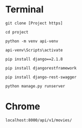 # Terminal

```terminal
git clone [Project https]

cd project

python -m venv api-venv

api-venv\Scripts\activate

pip install django==2.1.8

pip install djangorestframework

pip install django-rest-swagger

python manage.py runserver
```

# Chrome

```clom
localhost:8000/api/v1/movies/
```